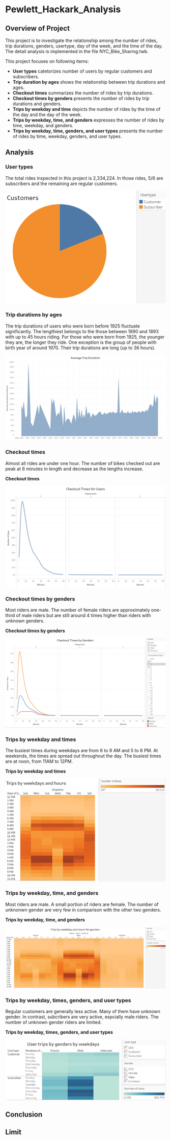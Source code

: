 # Pewlett_Hackark_Analysis

## Overview of Project
This project is to investigate the relationship among the number of rides, trip durations, genders, usertype, day of the week, and the time of the day. The detail analysis is implemented in the file NYC_Bike_Sharing.twb. 

This project focuses on following items:
 - **User types** catetorizes number of users by regular customers and subscribers. 
 - **Trip duration by ages** shows the relationship between trip durations and ages.
 - **Checkout times** summarizes the number of rides by trip durations. 
 - **Checkout times by genders** presents the number of rides by trip durations and genders. 
 - **Trips by weekday and time** depicts the number of rides by the time of the day and the day of the week. 
 - **Trips by weekday, time, and genders** expresses the number of rides by time, weekday, and genders. 
 - **Trips by weekday, time, genders, and user types** presents the number of rides by time, weekday, genders, and user types. 

## Analysis

### User types
The total rides inspected in this project is 2,334,224. In those rides, 5/6 are subscribers and the remaining are regular customers. 

![User types](Images/06_User_types.png)

### Trip durations by ages
The trip durations of users who were born before 1925 fluctuate significantly. The lengthiest belongs to the those between 1890 and 1893 with up to 45 hours riding. For those who were born from 1925, the younger they are, the longer they ride. One exception is the group of people with birth year of around 1970. Their trip durations are long (up to 36 hours). 

![Trip durations by ages](Images/07_Tripduration_Ages.png)

### Checkout times
Almost all rides are under one hour. The number of bikes checked out are peak at 6 minutes in length and decrease as the lengths increase.

**Checkout times**

![Checkout times](Images/01_Checkout_times.png)

### Checkout times by genders
Most riders are male. The number of female riders are approximately one-third of male riders but are still around 4 times higher than riders with unknown genders. 

**Checkout times by genders**

![Checkout times by genders](Images/02_Checkout_Genders.png)

### Trips by weekday and times
The busiest times during weekdays are from 6 to 9 AM and 5 to 8 PM. At weekends, the times are spread out throughout the day. The busiest times are at noon, from 11AM to 12PM. 

**Trips by weekday and times**

![Trips by weekday and times](Images/03_Trips_by_times.png)

### Trips by weekday, time, and genders
Most riders are male. A small portion of riders are female. The number of unknonwn gender are very few in comparison with the other two genders.

**Trips by weekday, time, and genders**

![Trips by weekday, time, and genders](Images/04_Trips_Genders.png)


### Trips by weekday, times, genders, and user types
Regular customers are generally less active. Many of them have unknown gender. In contrast, subcribers are very active, espcially male riders. The number of unknown gender riders are limited. 

**Trips by weekday, times, genders, and user types**

![Trips by weekday, times, genders, and user types](Images/05_Trips_Usertypes_Genders.png)

## Conclusion


## Limit
